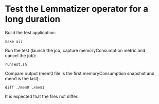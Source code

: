 # Test the Lemmatizer operator for a long duration

Build the test application:

`make all`

Run the test (launch the job, capture memoryConsumption metric and cancel the job):

`runTest.sh`

Compare output (mem0 file is the first memoryConsumption snapshot and mem1 is the last):

`diff ./mem0 ./mem1`

It is expected that the files not differ.

